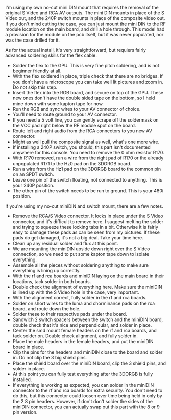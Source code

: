 I'm using my own no-cut mini DIN mount that requires the removal of the original S Video and RCA AV outputs. The mini DIN mounts in place of the S Video out, and the 240P switch mounts in place of the composite video out. If you don't mind cutting the case, you can just mount the mini DIN to the RF module location on the main board, and drill a hole through. This model had a provision for the module on the pcb itself, but it was never populated, nor was the case drilled for it.

As for the actual install, it's very straightforward, but requiers fairly advanced soldering skills for the flex cable.
* Solder the flex to the GPU. This is very fine pitch soldering, and is not beginner friendly at all.
* With the flex soldered in place, triple check that there are no bridges. If you don't have a microscope you can take well lit pictures and zoom in. Do not skip this step.
* Insert the flex into the RGB board, and secure on top of the GPU. These new ones don't have the double sided tape on the bottom, so I held mine down with some kapton tape for now.
* Run the RGB and sync wires to your AV connector of choice.
* You'll need to route ground to your AV connector.
* If you need a 5 volt line, you can gently scrape off the soldermask on the VCC pad right below the RF module spot on the board.
* Route left and right audio from the RCA connectors to you new AV connector.
* Might as well pull the composite signal as well, what's one more wire.
* If installing a 240P switch, you should, this part isn't documented anywhere for this console. You need to remove the 0 ohm resistor R170.
* With R170 removed, run a wire from the right pad of R170 or the already unpopulated R171 to the Hz0 pad on the 3DORGB board.
* Run a wire from the Hz1 pad on the 3DORGB board to the common pin on an SPDT switch.
* Leave one pin of the switch floating, not connected to anything. This is your 240P position.
* The other pin of the switch needs to be run to ground. This is your 480i position.

If you're using my no-cut miniDIN and switch mount, there are a few notes.
* Remove the RCA/S Video connector. It locks in place under the S Video connector, and it's difficult to remove here. I suggest melting the solder and trying to squeeze these locking tabs in a bit. Otherwise it is fairly easy to damage these pads as can be seen from my pictures. If these pads do get damaged, it's not a big deal. Take your time here.
* Clean up any residual solder and flux at this point.
* We are mounting the miniDIN upside down right over the S Video connection, so we need to put some kapton tape down to isolate everything.
* Assemble all the pieces without soldering anything to make sure everything is lining up correctly.
* With the rf and rca boards and miniDIN laying on the main board in their locations, tack solder in both boards.
* Double check the alignment of everything here. Make sure the miniDIN is lined up with the S Video hole in the case, very important.
* With the alignment correct, fully solder in the rf and rca boards.
* Solder on short wires to the luma and chorminance pads on the rca board, and route down the hole.
* Solder these to their respective pads under the board.
* Sandwich 2 switch spacers between the switch and the miniDIN board, double check that it's nice and perpendicular, and solder in place.
* Center the smd mount female headers on the rf and rca boards, and tack solder on. Double check alignment, and fully solder in.
* Place the male headers in the female headers, and put the miniDIN board in place.
* Clip the pins for the headers and miniDIN close to the board and solder in. Do not clip the 3 big shield pins.
* Place the shield board over the miniDIN board, clip the 3 shield pins, and solder in place.
* At this point you can fully test everything after the 3DORGB is fully installed.
* If everything is working as expected, you can solder in the miniDIN connector to the rf and rca boards for extra security. You don't need to do this, but this connector could loosen over time being held in only by the 2 8 pin headers. However, if don't don't solder the sides of the miniDIN connector, you can actually swap out this part with the 8 or 9 pin version.
